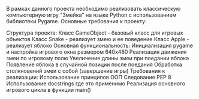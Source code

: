 В рамках данного проекта необходимо реализовать классическую компьютерную игру "Змейка" на языке Python с использованием библиотеки Pygame. Основные требования к проекту:

Структура проекта:
Класс GameObject - базовый класс для игровых объектов
Класс Snake - реализует змею и ее поведение
Класс Apple - реализует яблоко
Основная функциональность:
Инициализация pygame и настройка игрового окна размером 640x480
Реализация движения змеи по игровому полю
Увеличение длины змеи при поедании яблока
Появление яблока в случайной позиции после поедания
Обработка столкновений змеи с собой (завершение игры)
Требования к реализации:
Использование принципов ООП
Следование PEP 8
Использование docstrings где это применимо
Реализация основного игрового цикла в функции main()